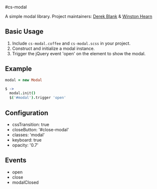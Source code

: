 #cs-modal

A simple modal library. Project maintainers: [Derek Blank](https://github.com/derekblank) & [Winston Hearn](https://github.com/wnstn)


## Basic Usage

1. Include `cs-modal.coffee` and `cs-modal.scss` in your project.
2. Construct and initialize a modal instance.
3. Trigger the jQuery event 'open' on the element to show the modal.

## Example

```coffeescript
modal = new Modal

$ ->
  modal.init()
  $('#modal').trigger 'open'
```

## Configuration

- cssTransition: true
- closeButton: '#close-modal'
- classes: 'modal'
- keyboard: true
- opacity: '0.7'

## Events

- open
- close
- modalClosed
